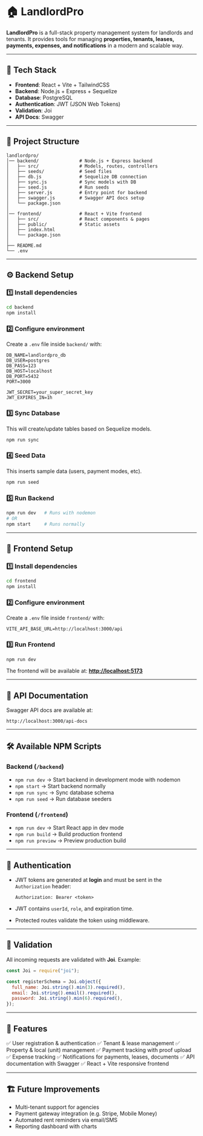 # 🏠 LandlordPro

**LandlordPro** is a full-stack property management system for landlords and tenants.
It provides tools for managing **properties, tenants, leases, payments, expenses, and notifications** in a modern and scalable way.

---

## 🚀 Tech Stack

* **Frontend**: React + Vite + TailwindCSS
* **Backend**: Node.js + Express + Sequelize
* **Database**: PostgreSQL
* **Authentication**: JWT (JSON Web Tokens)
* **Validation**: Joi
* **API Docs**: Swagger

---

## 📂 Project Structure

```
landlordpro/
│── backend/               # Node.js + Express backend
│   ├── src/               # Models, routes, controllers
│   ├── seeds/             # Seed files
│   ├── db.js              # Sequelize DB connection
│   ├── sync.js            # Sync models with DB
│   ├── seed.js            # Run seeds
│   ├── server.js          # Entry point for backend
│   ├── swagger.js         # Swagger API docs setup
│   └── package.json
│
│── frontend/              # React + Vite frontend
│   ├── src/               # React components & pages
│   ├── public/            # Static assets
│   ├── index.html
│   └── package.json
│
├── README.md
└── .env
```

---

## ⚙️ Backend Setup

### 1️⃣ Install dependencies

```bash
cd backend
npm install
```

### 2️⃣ Configure environment

Create a `.env` file inside `backend/` with:

```env
DB_NAME=landlordpro_db
DB_USER=postgres
DB_PASS=123
DB_HOST=localhost
DB_PORT=5432
PORT=3000

JWT_SECRET=your_super_secret_key
JWT_EXPIRES_IN=1h
```

### 3️⃣ Sync Database

This will create/update tables based on Sequelize models.

```bash
npm run sync
```

### 4️⃣ Seed Data

This inserts sample data (users, payment modes, etc).

```bash
npm run seed
```

### 5️⃣ Run Backend

```bash
npm run dev   # Runs with nodemon
# OR
npm start     # Runs normally
```

---

## 🎨 Frontend Setup

### 1️⃣ Install dependencies

```bash
cd frontend
npm install
```

### 2️⃣ Configure environment

Create a `.env` file inside `frontend/` with:

```env
VITE_API_BASE_URL=http://localhost:3000/api
```

### 3️⃣ Run Frontend

```bash
npm run dev
```

The frontend will be available at: **[http://localhost:5173](http://localhost:5173)**

---

## 📖 API Documentation

Swagger API docs are available at:

```
http://localhost:3000/api-docs
```

---

## 🛠️ Available NPM Scripts

### Backend (`/backend`)

* `npm run dev` → Start backend in development mode with nodemon
* `npm start` → Start backend normally
* `npm run sync` → Sync database schema
* `npm run seed` → Run database seeders

### Frontend (`/frontend`)

* `npm run dev` → Start React app in dev mode
* `npm run build` → Build production frontend
* `npm run preview` → Preview production build

---

## 🔐 Authentication

* JWT tokens are generated at **login** and must be sent in the `Authorization` header:

  ```
  Authorization: Bearer <token>
  ```
* JWT contains `userId`, `role`, and expiration time.
* Protected routes validate the token using middleware.

---

## 🧪 Validation

All incoming requests are validated with **Joi**. Example:

```js
const Joi = require("joi");

const registerSchema = Joi.object({
  full_name: Joi.string().min(3).required(),
  email: Joi.string().email().required(),
  password: Joi.string().min(6).required(),
});
```

---

## 📌 Features

✅ User registration & authentication
✅ Tenant & lease management
✅ Property & local (unit) management
✅ Payment tracking with proof upload
✅ Expense tracking
✅ Notifications for payments, leases, documents
✅ API documentation with Swagger
✅ React + Vite responsive frontend

---

## 🏗️ Future Improvements

* Multi-tenant support for agencies
* Payment gateway integration (e.g. Stripe, Mobile Money)
* Automated rent reminders via email/SMS
* Reporting dashboard with charts


